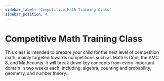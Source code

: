 ```yaml
---
sidebar_label: 'Competitive Math Training Class'
sidebar_position: 4
---
```


# Competitive Math Training Class
This class is intended to prepare your child for the next level of competition math, mainly targeted towards competitions 
such as Math Is Cool, the AMC 8, and Mathcounts. It will break down key concepts from every important domain in two weeks 
each, including: algebra, counting and probability, geometry, and number theory. 